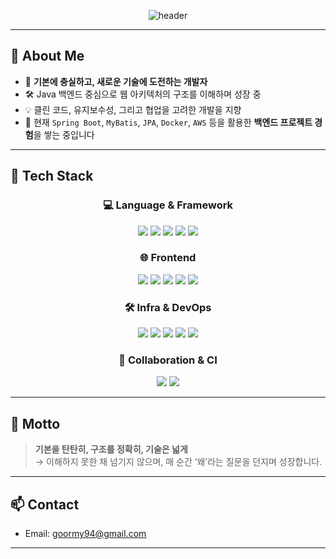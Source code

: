 <div align="center">

<!--Header-->
  
![header](https://capsule-render.vercel.app/api?type=waving&color=0:6DB33F,100:A8E063&height=300&section=header&text=Good%20to%20see%20you!%20I’m%20HyungGeun&fontSize=40&fontAlignY=40)
</div>

---

## 👋 About Me

- 🎯 **기본에 충실하고, 새로운 기술에 도전하는 개발자**
- 🛠️ Java 백엔드 중심으로 웹 아키텍처의 구조를 이해하며 성장 중
- 💡 클린 코드, 유지보수성, 그리고 협업을 고려한 개발을 지향
- 🌱 현재 `Spring Boot`, `MyBatis`, `JPA`, `Docker`, `AWS` 등을 활용한 **백엔드 프로젝트 경험**을 쌓는 중입니다

---

## 🧱 Tech Stack

<div align="center">


### 💻 Language & Framework
<div>
<img src="https://img.shields.io/badge/Java11-007396?style=flat-square&logo=OpenJDK&logoColor=white"/>
<img src="https://img.shields.io/badge/Spring-6DB33F?style=flat-square&logo=Spring&logoColor=white"/>
<img src="https://img.shields.io/badge/Spring Boot-6DB33F?style=flat-square&logo=springboot&logoColor=white"/>
<img src="https://img.shields.io/badge/MyBatis-005BAC?style=flat-square&logo=data:image/png;base64,iVBORw0KGgo..."/> <!-- 마이바티스 로고 없으니 생략 가능 -->
<img src="https://img.shields.io/badge/Spring Data JPA-007ACC?style=flat-square&logo=Hibernate&logoColor=white"/>
</div>


  
### 🌐 Frontend
<div>
<img src="https://img.shields.io/badge/HTML5-E34F26?style=flat-square&logo=HTML5&logoColor=white"/>
<img src="https://img.shields.io/badge/CSS3-1572B6?style=flat-square&logo=CSS3&logoColor=white"/>
<img src="https://img.shields.io/badge/JavaScript-F7DF1E?style=flat-square&logo=JavaScript&logoColor=black"/>
<img src="https://img.shields.io/badge/Vue.js-4FC08D?style=flat-square&logo=Vue.js&logoColor=white"/>
<img src="https://img.shields.io/badge/JSP-007396?style=flat-square&logo=Java&logoColor=white"/>
</div>

### 🛠️ Infra & DevOps
<div>
<img src="https://img.shields.io/badge/MariaDB-003545?style=flat-square&logo=MariaDB&logoColor=white"/>
<img src="https://img.shields.io/badge/Docker-2496ED?style=flat-square&logo=Docker&logoColor=white"/>
<img src="https://img.shields.io/badge/Nginx-009639?style=flat-square&logo=Nginx&logoColor=white"/>
<img src="https://img.shields.io/badge/Redis-DC382D?style=flat-square&logo=Redis&logoColor=white"/>
<img src="https://img.shields.io/badge/AWS-232F3E?style=flat-square&logo=amazonaws&logoColor=white"/>
</div>

### 🔧 Collaboration & CI

<div>
<img src="https://img.shields.io/badge/GitHub-181717?style=flat-square&logo=GitHub&logoColor=white"/>
<img src="https://img.shields.io/badge/GitHub Actions-2088FF?style=flat-square&logo=githubactions&logoColor=white"/>
</div>

</div>

---

## 🧭 Motto

> **기본을 탄탄히, 구조를 정확히, 기술은 넓게**  
> → 이해하지 못한 채 넘기지 않으며, 매 순간 ‘왜’라는 질문을 던지며 성장합니다.

---

## 📫 Contact

- Email: goormy94@gmail.com

---
